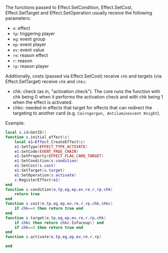 The functions passed to Effect.SetCondition, Effect.SetCost, Effect.SetTarget and Effect.SetOperation usually receive the following parameters:
- `e`: effect
- `tp`: triggering player
- `eg`: event group
- `ep`: event player
- `ev`: event value
- `re`: reason effect
- `r`: reason
- `rp`: reason player

Additionally, costs (passed via Effect.SetCost) receive `chk` and targets (via Effect.SetTarget) receive `chk` and `chkc`:
- chk: check (as in, "activation check"). The core runs the function with chk being 0 when it performs the activation check and with chk being 1 when the effect is activated.
- chkc: needed in effects that target for effects that can redirect the targeting to another card (e.g. `Cairngorgon, Antiluminescent Knight`).

Example:
```lua
local s,id=GetID()
function s.initial_effect(c)
	local e1=Effect.CreateEffect(c)
	e1:SetType(EFFECT_TYPE_ACTIVATE)
	e1:SetCode(EVENT_FREE_CHAIN)
	e1:SetProperty(EFFECT_FLAG_CARD_TARGET)
	e1:SetCondition(s.condition)
	e1:SetCost(s.cost)
	e1:SetTarget(s.target)
	e1:SetOperation(s.activate)
	c:RegisterEffect(e1)
end
function s.condition(e,tp,eg,ep,ev,re,r,rp,chk)
	return true
end
function s.cost(e,tp,eg,ep,ev,re,r,rp,chk,chkc)
	if chk==0 then return true end
end
function s.target(e,tp,eg,ep,ev,re,r,rp,chk)
	if chkc then return chkc:IsFaceup() end
	if chk==0 then return true end
end
function s.activate(e,tp,eg,ep,ev,re,r,rp)

end
```


